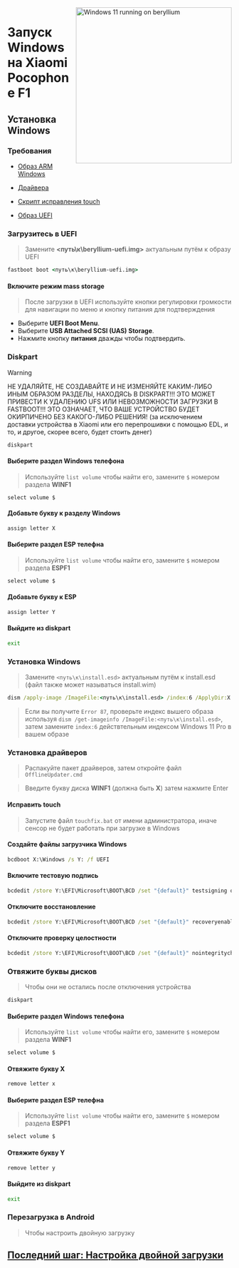 <img align="right" src="https://github.com/n00b69/woa-beryllium/blob/main/beryllium.png" width="350" alt="Windows 11 running on beryllium">

# Запуск Windows на Xiaomi Pocophone F1

## Установка Windows

### Требования
- [Образ ARM Windows](https://worproject.com/esd)
  
- [Драйвера](https://github.com/n00b69/woa-beryllium/releases/tag/Drivers)

- [Скрипт исправления touch](https://github.com/n00b69/woa-beryllium/releases/download/Files/touchfix.bat)
  
- [Образ UEFI](https://github.com/n00b69/woa-beryllium/releases/tag/UEFI)

### Загрузитесь в UEFI
> Замените **<путь\к\beryllium-uefi.img>** актуальным путём к образу UEFI
```cmd
fastboot boot <путь\к\beryllium-uefi.img>
```

#### Включите режим mass storage
> После загрузки в UEFI используйте кнопки регулировки громкости для навигации по меню и кнопку питания для подтверждения
- Выберите **UEFI Boot Menu**.
- Выберите **USB Attached SCSI (UAS) Storage**.
- Нажмите кнопку **питания** дважды чтобы подтвердить.

### Diskpart
> [!WARNING]
> НЕ УДАЛЯЙТЕ, НЕ СОЗДАВАЙТЕ И НЕ ИЗМЕНЯЙТЕ КАКИМ-ЛИБО ИНЫМ ОБРАЗОМ РАЗДЕЛЫ, НАХОДЯСЬ В DISKPART!!! ЭТО МОЖЕТ ПРИВЕСТИ К УДАЛЕНИЮ UFS ИЛИ НЕВОЗМОЖНОСТИ ЗАГРУЗКИ В FASTBOOT!!! ЭТО ОЗНАЧАЕТ, ЧТО ВАШЕ УСТРОЙСТВО БУДЕТ ОКИРПИЧЕНО БЕЗ КАКОГО-ЛИБО РЕШЕНИЯ! (за исключением доставки устройства в Xiaomi или его перепрошивки с помощью EDL, и то, и другое, скорее всего, будет стоить денег)
```cmd
diskpart
```

#### Выберите раздел Windows телефона
> Используйте `list volume` чтобы найти его, замените `$` номером раздела **WINF1**
```diskpart
select volume $
```

#### Добавьте букву к разделу Windows
```cmd
assign letter X
```

#### Выберите раздел ESP телефна
> Используйте `list volume` чтобы найти его, замените `$` номером раздела **ESPF1**
```cmd
select volume $
```

#### Добавьте букву к ESP
```cmd
assign letter Y
```

#### Выйдите из diskpart
```cmd
exit
```

### Установка Windows
> Замените `<путь\к\install.esd>` актуальным путём к install.esd (файл также может называться install.wim)
```cmd
dism /apply-image /ImageFile:<путь\к\install.esd> /index:6 /ApplyDir:X:\
```

> Если вы получите `Error 87`, проверьте индекс вышего образа используя `dism /get-imageinfo /ImageFile:<путь\к\install.esd>`, затем замените `index:6` действтельным индексом Windows 11 Pro в вашем образе

### Установка драйверов
> Распакуйте пакет драйверов, затем откройте файл `OfflineUpdater.cmd` 

> Введите букву диска **WINF1** (должна быть **X**) затем нажмите Enter

#### Исправить touch
> Запустите файл `touchfix.bat` от имени администратора, иначе сенсор не будет работать при загрузке в Windows
  
#### Создайте файлы загрузчика Windows
```cmd
bcdboot X:\Windows /s Y: /f UEFI
```

#### Включите тестовую подпись
```cmd
bcdedit /store Y:\EFI\Microsoft\BOOT\BCD /set "{default}" testsigning on
```

#### Отключите восстановление
```cmd
bcdedit /store Y:\EFI\Microsoft\BOOT\BCD /set "{default}" recoveryenabled no
```

#### Отключите проверку целостности
```cmd
bcdedit /store Y:\EFI\Microsoft\BOOT\BCD /set "{default}" nointegritychecks on
```

### Отвяжите буквы дисков
> Чтобы они не остались после отключения устройства
```cmd
diskpart
```

#### Выберите раздел Windows телефона
> Используйте `list volume` чтобы найти его, замените `$` номером раздела **WINF1**
```cmd
select volume $
```

#### Отвяжите букву X
```cmd
remove letter x
```

#### Выберите раздел ESP телефна
> Используйте `list volume` чтобы найти его, замените `$` номером раздела **ESPF1**
```cmd
select volume $
```

#### Отвяжите букву Y
```cmd
remove letter y
```

#### Выйдите из diskpart
```cmd
exit
```

### Перезагрузка в Android
> Чтобы настроить двойную загрузку

## [Последний шаг: Настройка двойной загрузки](dualboot-ru.md)
